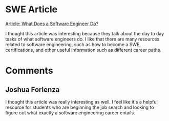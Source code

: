 # SWE Article

[Article: What Does a Software Engineer Do?](https://www.coursera.org/articles/software-engineer)

I thought this article was interesting because they talk about the day to day tasks of what software engineers do. I like that there are many resources related to software engineering, such as how to become a SWE, certifications, and other useful information such as different career paths.

# Comments

## Joshua Forlenza

<p>I thought this article was really interesting as well. I feel like it's a helpful resource for students who are beginning the job search and looking to figure out what exactly a software engineering career entails.
<p/>
